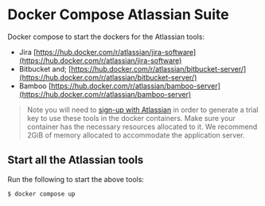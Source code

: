 # Docker Compose Atlassian Suite
Docker compose to start the dockers for the Atlassian tools:
- Jira [https://hub.docker.com/r/atlassian/jira-software](https://hub.docker.com/r/atlassian/jira-software)
- Bitbucket and; [https://hub.docker.com/r/atlassian/bitbucket-server/](https://hub.docker.com/r/atlassian/bitbucket-server/)
- Bamboo [https://hub.docker.com/r/atlassian/bamboo-server](https://hub.docker.com/r/atlassian/bamboo-server)

> Note you will need to [sign-up with Atlassian](https://www.atlassian.com/try) in order to generate a trial key to use these tools in the docker containers.
> Make sure your container has the necessary resources allocated to it. We recommend 2GiB of memory allocated to accommodate the application server.

## Start all the Atlassian tools
Run the following to start the above tools:
```bash
$ docker compose up
```
